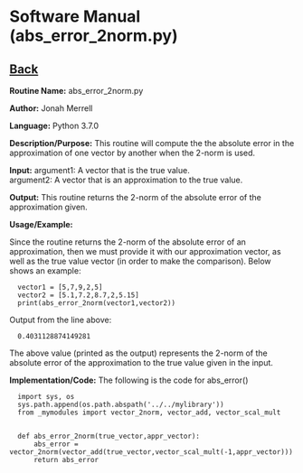 # Software Manual (abs_error_2norm.py)

## [Back](../softwaremanual)

**Routine Name:**           abs_error_2norm.py

**Author:** Jonah Merrell

**Language:** Python 3.7.0

**Description/Purpose:** This routine will compute the the absolute error in the approximation of one vector by another when the 2-norm is used.

**Input:** argument1: A vector that is the true value. <br>
		   argument2: A vector that is an approximation to the true value.

**Output:** This routine returns the 2-norm of the absolute error of the approximation given.

**Usage/Example:**

Since the routine returns the 2-norm of the absolute error of an approximation, then we must provide it with our approximation vector, as well
 as the true value vector (in order to make the comparison). Below shows an example:

      vector1 = [5,7,9,2,5]
      vector2 = [5.1,7.2,8.7,2,5.15]
      print(abs_error_2norm(vector1,vector2))

Output from the line above:

      0.4031128874149281

The above value (printed as the output) represents the 2-norm of the absolute error of the approximation to the true value given in the input.

**Implementation/Code:** The following is the code for abs_error()


      import sys, os
      sys.path.append(os.path.abspath('../../mylibrary'))
      from _mymodules import vector_2norm, vector_add, vector_scal_mult
      
      
      def abs_error_2norm(true_vector,appr_vector):
          abs_error = vector_2norm(vector_add(true_vector,vector_scal_mult(-1,appr_vector)))
          return abs_error
